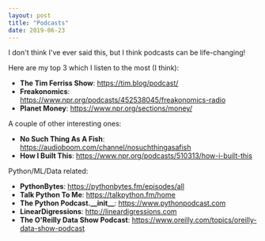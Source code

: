 ```yaml
---
layout: post
title: "Podcasts"
date: 2019-06-23
---
```


I don't think I've ever said this, but I think podcasts can be life-changing!

Here are my top 3 which I listen to the most (I think):
- __The Tim Ferriss Show__: https://tim.blog/podcast/
- __Freakonomics__: https://www.npr.org/podcasts/452538045/freakonomics-radio
- __Planet Money__: https://www.npr.org/sections/money/

A couple of other interesting ones:
- __No Such Thing As A Fish__: https://audioboom.com/channel/nosuchthingasafish
- __How I Built This__: https://www.npr.org/podcasts/510313/how-i-built-this

Python/ML/Data related:
- __PythonBytes__: https://pythonbytes.fm/episodes/all
- __Talk Python To Me__: https://talkpython.fm/home
- __The Python Podcast.\_\_init\_\___: https://www.pythonpodcast.com
- __LinearDigressions__: http://lineardigressions.com
- __The O'Reilly Data Show Podcast__: https://www.oreilly.com/topics/oreilly-data-show-podcast